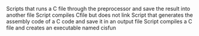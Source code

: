 Scripts that runs a C file through the preprocessor and save the result into another file
Script compiles Cfile but does not link
Script that generates the assembly code of a C code and save it in an output file
Script compiles a C file and creates an executable named cisfun
